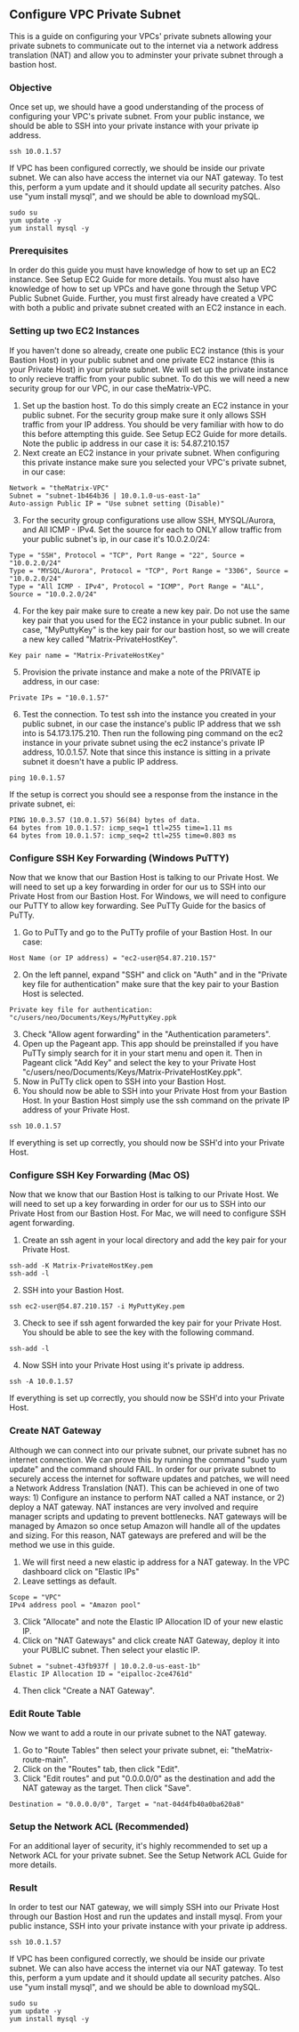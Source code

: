 ## Configure VPC Private Subnet
This is a guide on configuring your VPCs' private subnets allowing your private subnets to communicate out to the internet via a network address translation (NAT) and allow you to adminster your private subnet through a bastion host.

### Objective
Once set up, we should have a good understanding of the process of configuring your VPC's private subnet. From your public instance, we should be able to SSH into your private instance with your private ip address.
```
ssh 10.0.1.57
```
If VPC has been configured correctly, we should be inside our private subnet. We can also have access the internet via our NAT gateway. To test this, perform a yum update and it should update all security patches. Also use "yum install mysql", and we should be able to download mySQL.
```
sudo su
yum update -y
yum install mysql -y
```

### Prerequisites
In order do this guide you must have knowledge of how to set up an EC2 instance. See Setup EC2 Guide for more details. You must also have knowledge of how to set up VPCs and have gone through the Setup VPC Public Subnet Guide. Further, you must first already have created a VPC with both a public and private subnet created with an EC2 instance in each.

### Setting up two EC2 Instances
If you haven't done so already, create one public EC2 instance (this is your Bastion Host) in your public subnet and one private EC2 instance (this is your Private Host) in your private subnet. We will set up the private instance to only recieve traffic from your public subnet. To do this we will need a new security group for our VPC, in our case theMatrix-VPC.

1. Set up the bastion host. To do this simply create an EC2 instance in your public subnet. For the security group make sure it only allows SSH traffic from your IP address. You should be very familiar with how to do this before attempting this guide. See Setup EC2 Guide for more details. Note the public ip address in our case it is: 54.87.210.157
2. Next create an EC2 instance in your private subnet. When configuring this private instance make sure you selected your VPC's private subnet, in our case:
```
Network = "theMatrix-VPC"
Subnet = "subnet-1b464b36 | 10.0.1.0-us-east-1a"
Auto-assign Public IP = "Use subnet setting (Disable)"
```
3. For the security group configurations use allow SSH, MYSQL/Aurora, and All ICMP - IPv4. Set the source for each to ONLY allow traffic from your public subnet's ip, in our case it's 10.0.2.0/24:
```
Type = "SSH", Protocol = "TCP", Port Range = "22", Source = "10.0.2.0/24"
Type = "MYSQL/Aurora", Protocol = "TCP", Port Range = "3306", Source = "10.0.2.0/24"
Type = "All ICMP - IPv4", Protocol = "ICMP", Port Range = "ALL", Source = "10.0.2.0/24"
```
4. For the key pair make sure to create a new key pair. Do not use the same key pair that you used for the EC2 instance in your public subnet. In our case, "MyPuttyKey" is the key pair for our bastion host, so we will create a new key called "Matrix-PrivateHostKey".
```
Key pair name = "Matrix-PrivateHostKey"
```
5. Provision the private instance and make a note of the PRIVATE ip address, in our case:
```
Private IPs = "10.0.1.57"
```
6. Test the connection. To test ssh into the instance you created in your public subnet, in our case the instance's public IP address that we ssh into is 54.173.175.210. Then run the following ping command on the ec2 instance in your private subnet using the ec2 instance's private IP address, 10.0.1.57. Note that since this instance is sitting in a private subnet it doesn't have a public IP address.
```
ping 10.0.1.57
```
If the setup is correct you should see a response from the instance in the private subnet, ei:
```
PING 10.0.3.57 (10.0.1.57) 56(84) bytes of data.
64 bytes from 10.0.1.57: icmp_seq=1 ttl=255 time=1.11 ms
64 bytes from 10.0.1.57: icmp_seq=2 ttl=255 time=0.803 ms
```

### Configure SSH Key Forwarding (Windows PuTTY)
Now that we know that our Bastion Host is talking to our Private Host. We will need to set up a key forwarding in order for our us to SSH into our Private Host from our Bastion Host. For Windows, we will need to configure our PuTTY to allow key forwarding. See PuTTy Guide for the basics of PuTTy.
1. Go to PuTTy and go to the PuTTy profile of your Bastion Host. In our case: 
```
Host Name (or IP address) = "ec2-user@54.87.210.157"
```
2. On the left pannel, expand "SSH" and click on "Auth" and in the "Private key file for authentication" make sure that the key pair to your Bastion Host is selected.
```
Private key file for authentication: "c/users/neo/Documents/Keys/MyPuttyKey.ppk
```
3. Check "Allow agent forwarding" in the "Authentication parameters".
4. Open up the Pageant app. This app should be preinstalled if you have PuTTy simply search for it in your start menu and open it. Then in Pageant click "Add Key" and select the key to your Private Host "c/users/neo/Documents/Keys/Matrix-PrivateHostKey.ppk".
5. Now in PuTTy click open to SSH into your Bastion Host.
6. You should now be able to SSH into your Private Host from your Bastion Host. In your Bastion Host simply use the ssh command on the private IP address of your Private Host.
```
ssh 10.0.1.57
```
If everything is set up correctly, you should now be SSH'd into your Private Host. 

### Configure SSH Key Forwarding (Mac OS)
Now that we know that our Bastion Host is talking to our Private Host. We will need to set up a key forwarding in order for our us to SSH into our Private Host from our Bastion Host. For Mac, we will need to configure SSH agent forwarding.
1. Create an ssh agent in your local directory and add the key pair for your Private Host. 
```
ssh-add -K Matrix-PrivateHostKey.pem
ssh-add -l
```
2. SSH into your Bastion Host.
```
ssh ec2-user@54.87.210.157 -i MyPuttyKey.pem
```
3. Check to see if ssh agent forwarded the key pair for your Private Host. You should be able to see the key with the following command.
```
ssh-add -l
```
4. Now SSH into your Private Host using it's private ip address.
```
ssh -A 10.0.1.57
```
If everything is set up correctly, you should now be SSH'd into your Private Host. 

### Create NAT Gateway
Although we can connect into our private subnet, our private subnet has no internet connection. We can prove this by running the command "sudo yum update" and the command should FAIL. In order for our private subnet to securely access the internet for software updates and patches, we will need a Network Address Translation (NAT). This can be achieved in one of two ways: 1) Configure an instance to perform NAT called a NAT instance, or 2) deploy a NAT gateway. NAT instances are very involved and require manager scripts and updating to prevent bottlenecks. NAT gateways will be managed by Amazon so once setup Amazon will handle all of the updates and sizing. For this reason, NAT gateways are prefered and will be the method we use in this guide.
1. We will first need a new elastic ip address for a NAT gateway. In the VPC dashboard click on "Elastic IPs"
2. Leave settings as default.
```
Scope = "VPC"
IPv4 address pool = "Amazon pool"
```
3. Click "Allocate" and note the Elastic IP Allocation ID of your new elastic IP.
4. Click on "NAT Gateways" and click create NAT Gateway, deploy it into your PUBLIC subnet. Then select your elastic IP.
```
Subnet = "subnet-43fb937f | 10.0.2.0-us-east-1b"
Elastic IP Allocation ID = "eipalloc-2ce4761d"
```
4. Then click "Create a NAT Gateway".

### Edit Route Table
Now we want to add a route in our private subnet to the NAT gateway.

1. Go to "Route Tables" then select your private subnet, ei: "theMatrix-route-main".
2. Click on the "Routes" tab, then click "Edit".
3. Click "Edit routes" and put "0.0.0.0/0" as the destination and add the NAT gateway as the target. Then click "Save".
```
Destination = "0.0.0.0/0", Target = "nat-04d4fb40a0ba620a8"
```

### Setup the Network ACL (Recommended)
For an additional layer of security, it's highly recommended to set up a Network ACL for your private subnet. See the Setup Network ACL Guide for more details. 

### Result
In order to test our NAT gateway, we will simply SSH into our Private Host through our Bastion Host and run the updates and install mysql. From your public instance, SSH into your private instance with your private ip address.
```
ssh 10.0.1.57
```
If VPC has been configured correctly, we should be inside our private subnet. We can also have access the internet via our NAT gateway. To test this, perform a yum update and it should update all security patches. Also use "yum install mysql", and we should be able to download mySQL.
```
sudo su
yum update -y
yum install mysql -y
```